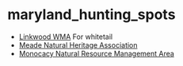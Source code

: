 # maryland_hunting_spots
- [Linkwood WMA](https://dnr.maryland.gov/wildlife/Pages/publiclands/eastern/linkwood.aspx) For whitetail
- [Meade Natural Heritage Association](http://www.mnha.net/)
- [Monocacy Natural Resource Management Area](https://dnr.maryland.gov/publiclands/Pages/western/monocacy.aspx)
